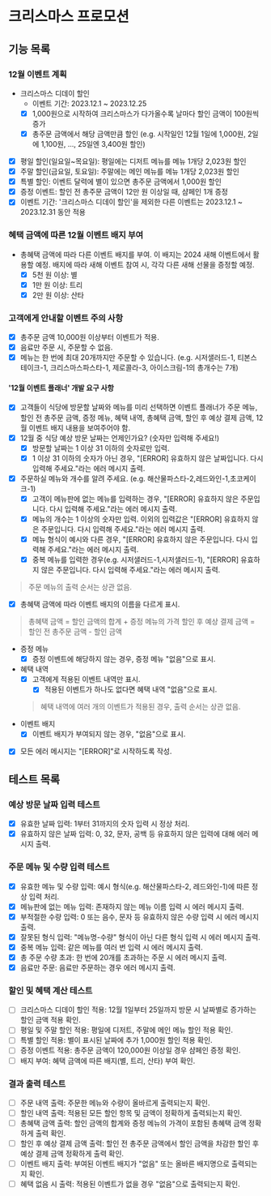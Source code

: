 # 크리스마스 프로모션

## 기능 목록

### 12월 이벤트 계획

- 크리스마스 디데이 할인
    - 이벤트 기간: 2023.12.1 ~ 2023.12.25
    - [x] 1,000원으로 시작하여 크리스마스가 다가올수록 날마다 할인 금액이 100원씩 증가
    - [x] 총주문 금액에서 해당 금액만큼 할인 (e.g. 시작일인 12월 1일에 1,000원, 2일에 1,100원, ..., 25일엔 3,400원 할인)
- [x] 평일 할인(일요일~목요일): 평일에는 디저트 메뉴를 메뉴 1개당 2,023원 할인
- [x] 주말 할인(금요일, 토요일): 주말에는 메인 메뉴를 메뉴 1개당 2,023원 할인
- [x] 특별 할인: 이벤트 달력에 별이 있으면 총주문 금액에서 1,000원 할인
- [x] 증정 이벤트: 할인 전 총주문 금액이 12만 원 이상일 때, 샴페인 1개 증정
- [x] 이벤트 기간: '크리스마스 디데이 할인'을 제외한 다른 이벤트는 2023.12.1 ~ 2023.12.31 동안 적용

### 혜택 금액에 따른 12월 이벤트 배지 부여

- 총혜택 금액에 따라 다른 이벤트 배지를 부여. 이 배지는 2024 새해 이벤트에서 활용할 예정. 배지에 따라 새해 이벤트 참여 시, 각각 다른 새해 선물을 증정할 예정.
    - [x] 5천 원 이상: 별
    - [x] 1만 원 이상: 트리
    - [x] 2만 원 이상: 산타

### 고객에게 안내할 이벤트 주의 사항

- [x] 총주문 금액 10,000원 이상부터 이벤트가 적용.
- [x] 음료만 주문 시, 주문할 수 없음.
- [x] 메뉴는 한 번에 최대 20개까지만 주문할 수 있습니다. (e.g. 시저샐러드-1, 티본스테이크-1, 크리스마스파스타-1, 제로콜라-3, 아이스크림-1의 총개수는 7개)

#### '12월 이벤트 플래너' 개발 요구 사항

- [x] 고객들이 식당에 방문할 날짜와 메뉴를 미리 선택하면 이벤트 플래너가 주문 메뉴, 할인 전 총주문 금액, 증정 메뉴, 혜택 내역, 총혜택 금액, 할인 후 예상 결제 금액, 12월 이벤트 배지 내용을
  보여주어야 함.
- [x] 12월 중 식당 예상 방문 날짜는 언제인가요? (숫자만 입력해 주세요!)
    - [x] 방문할 날짜는 1 이상 31 이하의 숫자로만 입력.
    - [x] 1 이상 31 이하의 숫자가 아닌 경우, "[ERROR] 유효하지 않은 날짜입니다. 다시 입력해 주세요."라는 에러 메시지 출력.
- [x] 주문하실 메뉴와 개수를 알려 주세요. (e.g. 해산물파스타-2,레드와인-1,초코케이크-1)
    - [x] 고객이 메뉴판에 없는 메뉴를 입력하는 경우, "[ERROR] 유효하지 않은 주문입니다. 다시 입력해 주세요."라는 에러 메시지 출력.
    - [x] 메뉴의 개수는 1 이상의 숫자만 입력. 이외의 입력값은 "[ERROR] 유효하지 않은 주문입니다. 다시 입력해 주세요."라는 에러 메시지 출력.
    - [x] 메뉴 형식이 예시와 다른 경우, "[ERROR] 유효하지 않은 주문입니다. 다시 입력해 주세요."라는 에러 메시지 출력.
    - [x] 중복 메뉴를 입력한 경우(e.g. 시저샐러드-1,시저샐러드-1), "[ERROR] 유효하지 않은 주문입니다. 다시 입력해 주세요."라는 에러 메시지 출력.

> 주문 메뉴의 출력 순서는 상관 없음.

- [x] 총혜택 금액에 따라 이벤트 배지의 이름을 다르게 표시.

> 총혜택 금액 = 할인 금액의 합계 + 증정 메뉴의 가격
> 할인 후 예상 결제 금액 = 할인 전 총주문 금액 - 할인 금액

- 증정 메뉴
    - [x] 증정 이벤트에 해당하지 않는 경우, 증정 메뉴 "없음"으로 표시.
- 혜택 내역
    - [x] 고객에게 적용된 이벤트 내역만 표시.
        - [x] 적용된 이벤트가 하나도 없다면 혜택 내역 "없음"으로 표시.
  > 혜택 내역에 여러 개의 이벤트가 적용된 경우, 출력 순서는 상관 없음.
- 이벤트 배지
    - [x] 이벤트 배지가 부여되지 않는 경우, "없음"으로 표시.
- [x] 모든 에러 메시지는 "[ERROR]"로 시작하도록 작성.

## 테스트 목록

### 예상 방문 날짜 입력 테스트

- [x] 유효한 날짜 입력: 1부터 31까지의 숫자 입력 시 정상 처리.
- [x] 유효하지 않은 날짜 입력: 0, 32, 문자, 공백 등 유효하지 않은 입력에 대해 에러 메시지 출력.

### 주문 메뉴 및 수량 입력 테스트

- [x] 유효한 메뉴 및 수량 입력: 예시 형식(e.g. 해산물파스타-2, 레드와인-1)에 따른 정상 입력 처리.
- [x] 메뉴판에 없는 메뉴 입력: 존재하지 않는 메뉴 이름 입력 시 에러 메시지 출력.
- [x] 부적절한 수량 입력: 0 또는 음수, 문자 등 유효하지 않은 수량 입력 시 에러 메시지 출력.
- [x] 잘못된 형식 입력: "메뉴명-수량" 형식이 아닌 다른 형식 입력 시 에러 메시지 출력.
- [x] 중복 메뉴 입력: 같은 메뉴를 여러 번 입력 시 에러 메시지 출력.
- [x] 총 주문 수량 초과: 한 번에 20개를 초과하는 주문 시 에러 메시지 출력.
- [x] 음료만 주문: 음료만 주문하는 경우 에러 메시지 출력.

### 할인 및 혜택 계산 테스트

- [ ] 크리스마스 디데이 할인 적용: 12월 1일부터 25일까지 방문 시 날짜별로 증가하는 할인 금액 적용 확인.
- [ ] 평일 및 주말 할인 적용: 평일에 디저트, 주말에 메인 메뉴 할인 적용 확인.
- [ ] 특별 할인 적용: 별이 표시된 날짜에 추가 1,000원 할인 적용 확인.
- [ ] 증정 이벤트 적용: 총주문 금액이 120,000원 이상일 경우 샴페인 증정 확인.
- [ ] 배지 부여: 혜택 금액에 따른 배지(별, 트리, 산타) 부여 확인.

### 결과 출력 테스트

- [ ] 주문 내역 출력: 주문한 메뉴와 수량이 올바르게 출력되는지 확인.
- [ ] 할인 내역 출력: 적용된 모든 할인 항목 및 금액이 정확하게 출력되는지 확인.
- [ ] 총혜택 금액 출력: 할인 금액의 합계와 증정 메뉴의 가격이 포함된 총혜택 금액 정확하게 출력 확인.
- [ ] 할인 후 예상 결제 금액 출력: 할인 전 총주문 금액에서 할인 금액을 차감한 할인 후 예상 결제 금액 정확하게 출력 확인.
- [ ] 이벤트 배지 출력: 부여된 이벤트 배지가 "없음" 또는 올바른 배지명으로 출력되는지 확인.
- [ ] 혜택 없음 시 출력: 적용된 이벤트가 없을 경우 "없음"으로 출력되는지 확인.